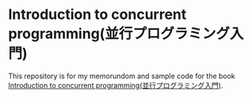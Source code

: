 # Introduction to concurrent programming(並行プログラミング入門)
This repository is for my memorundom and sample code for the book [Introduction to concurrent programming(並行プログラミング入門)](https://www.oreilly.co.jp/books/9784873119595/).
